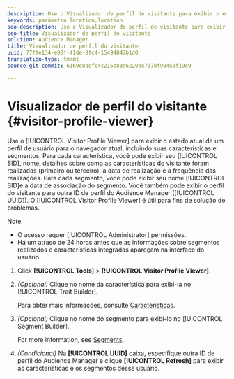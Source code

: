 ```yaml
---
description: Use o Visualizador de perfil de visitante para exibir o estado atual de um perfil de usuário para o navegador atual, incluindo suas características e segmentos. Para cada característica, você pode exibir seu SID, nome, detalhes sobre como as características do visitante foram realizadas (primeiro ou terceiro), a data de realização e a frequência das realizações. Para cada segmento, é possível exibir seu SID, nome e a data de associação do segmento. Você também pode exibir o perfil do visitante para outra ID de perfil do Audience Manager (UUID). O Visitor Profile Viewer é útil para fins de solução de problemas.
keywords: parâmetro location;location
seo-description: Use o Visualizador de perfil de visitante para exibir o estado atual de um perfil de usuário para o navegador atual, incluindo suas características e segmentos. Para cada característica, você pode exibir seu SID, nome, detalhes sobre como as características do visitante foram realizadas (primeiro ou terceiro), a data de realização e a frequência das realizações. Para cada segmento, é possível exibir seu SID, nome e a data de associação do segmento. Você também pode exibir o perfil do visitante para outra ID de perfil do Audience Manager (UUID). O Visitor Profile Viewer é útil para fins de solução de problemas.
seo-title: Visualizador de perfil do visitante
solution: Audience Manager
title: Visualizador de perfil do visitante
uuid: 77ffe134-e08f-41de-8fc4-15494847b1d0
translation-type: tm+mt
source-git-commit: 6169e8aefc4c215c83d6229be7378f90453f19e9

---
```



#  Visualizador de perfil do visitante {#visitor-profile-viewer}

Use o [!UICONTROL Visitor Profile Viewer] para exibir o estado atual de um perfil de usuário para o navegador atual, incluindo suas características e segmentos. Para cada característica, você pode exibir seu [!UICONTROL SID], nome, detalhes sobre como as características do visitante foram realizadas (primeiro ou terceiro), a data de realização e a frequência das realizações. Para cada segmento, você pode exibir seu nome [!UICONTROL SID]e a data de associação do segmento. Você também pode exibir o perfil do visitante para outra ID de perfil do Audience Manager ([!UICONTROL UUID]). O [!UICONTROL Visitor Profile Viewer] é útil para fins de solução de problemas.

>[!NOTE]
>
>* O acesso requer [!UICONTROL Administrator] permissões.
>* Há um atraso de 24 horas antes que as informações sobre segmentos realizados e características integradas apareçam na interface do usuário.


<!-- 
Traits that are not part of a segment will not appear in the
<span class="wintitle"> Visitor Profile Viewer</span>.
-->

1. Click **[!UICONTROL Tools]** &gt; **[!UICONTROL Visitor Profile Viewer]**.

1. *(Opcional)* Clique no nome da característica para exibi-la no [!UICONTROL Trait Builder].

   Para obter mais informações, consulte [Características](../features/traits/trait-details-page.md).

1. *(Opcional)* Clique no nome do segmento para exibi-lo no [!UICONTROL Segment Builder].

   For more information, see [Segments](../features/segments/segments-purpose.md).

1. *(Condicional)* Na **[!UICONTROL UUID]** caixa, especifique outra ID de perfil do Audience Manager e clique **[!UICONTROL Refresh]** para exibir as características e os segmentos desse usuário.